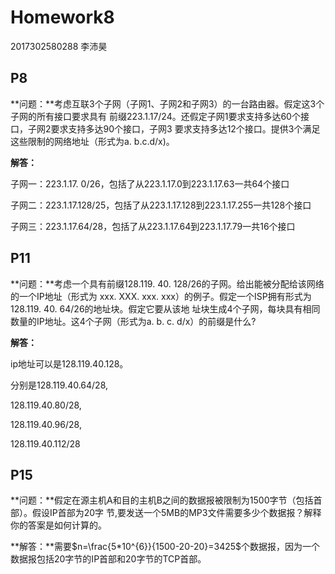 # Homework8

2017302580288 李沛昊

## P8

**问题：**考虑互联3个子网（子网1、子网2和子网3）的一台路由器。假定这3个子网的所有接口要求具有 前缀223.1.17/24。还假定子网1要求支持多达60个接口，子网2要求支持多达90个接口，子网3 要求支持多达12个接口。提供3个满足这些限制的网络地址（形式为a. b.c.d/x)。

**解答：**

子网一：223.1.17. 0/26，包括了从223.1.17.0到223.1.17.63一共64个接口

子网二：223.1.17.128/25，包括了从223.1.17.128到223.1.17.255一共128个接口

子网三：223.1.17.64/28，包括了从223.1.17.64到223.1.17.79一共16个接口

## P11

**问题：**考虑一个具有前缀128.119. 40. 128/26的子网。给出能被分配给该网络的一个IP地址（形式为 xxx. XXX. xxx. xxx）的例子。假定一个ISP拥有形式为128.119. 40. 64/26的地址块。假定它要从该地 址块生成4个子网，每块具有相同数量的IP地址。这4个子网（形式为a. b. c. d/x）的前缀是什么? 

**解答：**

ip地址可以是128.119.40.128。

分别是128.119.40.64/28,

128.119.40.80/28,

128.119.40.96/28,

128.119.40.112/28

## P15

**问题：**假定在源主机A和目的主机B之间的数据报被限制为1500字节（包括首部）。假设IP首部为20字 节,要发送一个5MB的MP3文件需要多少个数据报？解释你的答案是如何计算的。 

**解答：**需要$n=\frac{5*10^{6}}{1500-20-20}=3425$个数据报，因为一个数据报包括20字节的IP首部和20字节的TCP首部。

